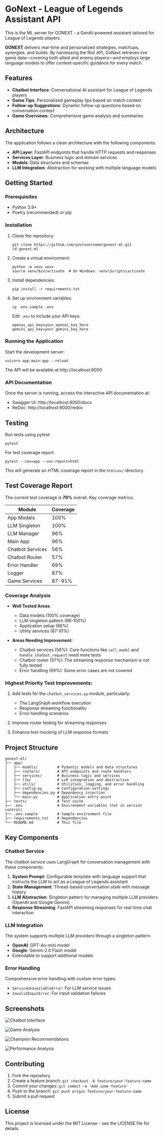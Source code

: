# GoNext - League of Legends Assistant API

This is the ML server for GONEXT - a GenAI-powered assistant tailored for League of Legends players.

**GONEXT** delivers real-time and personalized strategies, matchups, synergies, and builds. By harnessing the Riot API, GoNext retrieves live game data—covering both allied and enemy players—and employs large language models to offer context-specific guidance for every match.

## Features

- **Chatbot Interface**: Conversational AI assistant for League of Legends players
- **Game Tips**: Personalized gameplay tips based on match context
- **Follow-up Suggestions**: Dynamic follow-up questions based on conversation context
- **Game Overviews**: Comprehensive game analysis and summaries

## Architecture

The application follows a clean architecture with the following components:

- **API Layer**: FastAPI endpoints that handle HTTP requests and responses
- **Services Layer**: Business logic and domain services
- **Models**: Data structures and schemas
- **LLM Integration**: Abstraction for working with multiple language models

## Getting Started

### Prerequisites

- Python 3.9+
- Poetry (recommended) or pip

### Installation

1. Clone the repository:
   ```
   git clone https://github.com/yourusername/gonext-ml.git
   cd gonext-ml
   ```

2. Create a virtual environment:
   ```
   python -m venv venv
   source venv/bin/activate  # On Windows: venv\Scripts\activate
   ```

3. Install dependencies:
   ```
   pip install -r requirements.txt
   ```

4. Set up environment variables:
   ```
   cp .env.sample .env
   ```
   
   Edit `.env` to include your API keys:
   ```
   openai_api_key=your_openai_key_here
   gemini_api_key=your_gemini_key_here
   ```

### Running the Application

Start the development server:

```
uvicorn app.main:app --reload
```

The API will be available at http://localhost:8000

### API Documentation

Once the server is running, access the interactive API documentation at:

- Swagger UI: http://localhost:8000/docs
- ReDoc: http://localhost:8000/redoc

## Testing

Run tests using pytest:

```
pytest
```

For test coverage report:

```
pytest --cov=app --cov-report=html
```

This will generate an HTML coverage report in the `htmlcov/` directory.

## Test Coverage Report

The current test coverage is **79%** overall. Key coverage metrics:

| Module | Coverage |
|--------|----------|
| App Models | 100% |
| LLM Singleton | 100% |
| LLM Manager | 96% |
| Main App | 96% |
| Chatbot Services | 56% |
| Chatbot Router | 57% |
| Error Handler | 69% |
| Logger | 87% |
| Game Services | 87-91% |

### Coverage Analysis

- **Well Tested Areas**:
  - Data models (100% coverage)
  - LLM singleton pattern (96-100%)
  - Application setup (96%)
  - Utility services (87-91%)

- **Areas Needing Improvement**:
  - Chatbot services (56%): Core functions like `call_model` and `handle_chatbot_request` need more tests
  - Chatbot router (57%): The streaming response mechanism is not fully tested
  - Error handling (69%): Some error cases are not covered

### Highest Priority Test Improvements:

1. Add tests for the `chatbot_services.py` module, particularly:
   - The LangGraph workflow execution
   - Response streaming functionality
   - Error handling scenarios

2. Improve router testing for streaming responses

3. Enhance test mocking of LLM response formats

## Project Structure

```
gonext-ml/
├── app/
│   ├── models/         # Pydantic models and data structures
│   ├── routers/        # API endpoints and route handlers
│   ├── services/       # Business logic and services
│   ├── llm/            # LLM integration and abstraction
│   ├── utils/          # Utilities, logging, and error handling
│   ├── config.py       # Configuration settings
│   ├── dependencies.py # Dependency injection
│   └── main.py         # Application entry point
├── tests/              # Test suite
├── .env                # Environment variables (not in version control)
├── .env.sample         # Sample environment file
├── requirements.txt    # Dependencies
└── README.md           # This file
```

## Key Components

### Chatbot Service

The chatbot service uses LangGraph for conversation management with these components:

1. **System Prompt**: Configurable template with language support that instructs the LLM to act as a League of Legends assistant
2. **State Management**: Thread-based conversation state with message history
3. **LLM Abstraction**: Singleton pattern for managing multiple LLM providers (OpenAI and Google Gemini)
4. **Response Streaming**: FastAPI streaming responses for real-time chat interaction

### LLM Integration

The system supports multiple LLM providers through a singleton pattern:

- **OpenAI**: GPT-4o-mini model
- **Google**: Gemini 2.0 Flash model
- Extendable to support additional models

### Error Handling

Comprehensive error handling with custom error types:
- `ServiceUnavailableError`: For LLM service issues
- `InvalidInputError`: For input validation failures

## Screenshots

![Chatbot Interface](https://github.com/user-attachments/assets/dacc5906-e871-4150-a780-723c81e2d362)

![Game Analysis](https://github.com/user-attachments/assets/205a5b4c-8dd4-439d-821f-9ddc5dd57c35)

![Champion Recommendations](https://github.com/user-attachments/assets/961bc52b-f289-40e1-8e7d-0d1c48178033)

![Performance Analysis](https://github.com/user-attachments/assets/0c7c618f-7c1f-408b-80ad-6a77fb56e626)

## Contributing

1. Fork the repository
2. Create a feature branch: `git checkout -b feature/your-feature-name`
3. Commit your changes: `git commit -m 'Add some feature'`
4. Push to the branch: `git push origin feature/your-feature-name`
5. Submit a pull request

## License

This project is licensed under the MIT License - see the LICENSE file for details.





